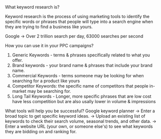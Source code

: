 What keyword research is?

Keyword research is the process of using marketing tools to identify the specific words or phrases that people will type into a search engine when they are trying to find a business like yours.

Google -> Over 2 trillion search per day, 63000 searches per second

How you can use it in your PPC campaigns?

1) Generic Keywords - terms & phrases specifically related to what you offer. 
2) Brand keywords - your brand name & phrases that include your brand name.
3) Commercial Keywords - terms someone may be looking for when searching for a product like yours
4) Competitor Keywords: the specific name of competitors that people in-market may be searching for.
5) Long Tail Keywords - Longer, more specific phrases that are low cost have less competition but are also usally lower in volume & impressions

What tools will help you be successful?
Google keyword planner -> Enter a broad topic to get specific keyword ideas.
-> Upload an existing list of keywords to check their search volume, seasonal trends, and other data.
-> Enter a website URL (your own, or someone else's) to see what keywords they are bidding on and ranking for.